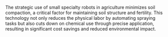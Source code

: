 The strategic use of small specialty robots in agriculture minimizes soil compaction, a critical factor for maintaining soil structure and fertility. This technology not only reduces the physical labor by automating spraying tasks but also cuts down on chemical use through precise application, resulting in significant cost savings and reduced environmental impact.
